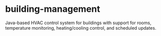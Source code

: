 # building-management
Java-based HVAC control system for buildings with support for rooms, temperature monitoring, heating/cooling control, and scheduled updates.
